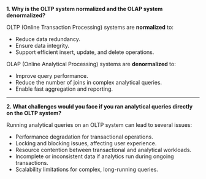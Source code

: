 **1. Why is the OLTP system normalized and the OLAP system denormalized?**

OLTP (Online Transaction Processing) systems are **normalized** to:
- Reduce data redundancy.
- Ensure data integrity.
- Support efficient insert, update, and delete operations.

OLAP (Online Analytical Processing) systems are **denormalized** to:
- Improve query performance.
- Reduce the number of joins in complex analytical queries.
- Enable fast aggregation and reporting.

---

**2. What challenges would you face if you ran analytical queries directly on the OLTP system?**

Running analytical queries on an OLTP system can lead to several issues:
- Performance degradation for transactional operations.
- Locking and blocking issues, affecting user experience.
- Resource contention between transactional and analytical workloads.
- Incomplete or inconsistent data if analytics run during ongoing transactions.
- Scalability limitations for complex, long-running queries.
